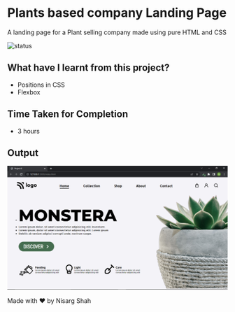# Plants based company Landing Page
A landing page for a Plant selling company made using pure HTML and CSS

![status](https://img.shields.io/badge/status-ongoing-green)

## What have I learnt from this project?
- Positions in CSS
- Flexbox

## Time Taken for Completion
- 3 hours

<!-- ### Checkout the Project here : [investincrypto](https://investincrypto.netlify.app/) -->

## Output
![output](output.png)

Made with ❤️ by Nisarg Shah


